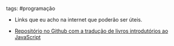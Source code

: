 tags: #programação 

- Links que eu acho na internet que poderão ser úteis.

- [Repositório no Github com a tradução de livros introdutórios ao JavaScript](https://github.com/cezaraugusto/You-Dont-Know-JS)